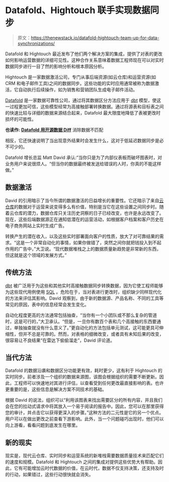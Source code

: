 # Datafold、Hightouch 联手实现数据同步

> 原文：<https://thenewstack.io/datafold-hightouch-team-up-for-data-synchronizations/>

Datafold 和 Hightouch 最近发布了他们两个解决方案的集成，提供了对表的更改如何影响运营数据的详细可见性。这种合作关系意味着数据工程师现在可以对实时数据同步进行一目了然的影响分析和根本原因分析。

Hightouch 是一家数据激活公司，专门从事后端资源(如云仓库)和运营资源(如 CRM 和电子邮件工具)之间的数据同步。这些功能的实时应用通常被称为数据激活，它自动执行后续操作，如为销售和营销团队生成电子邮件活动。

[Datafold](https://www.datafold.com/) 是一家数据可靠性公司，通过将其数据区分方法应用于 [dbt](https://codingisforlosers.com/wtf-is-dbt/) 模型，使这一过程更加可信，这些模型经常为高接触部署转换数据。通过将源表和目标表之间的快速比较与详细的数据来源结合起来，Datafold 最大限度地降低了表被更改时损坏的可能性。

**也读作:** [**Datafold 用开源数据 Diff**](https://thenewstack.io/datafold-quashes-data-mismatches-with-open-source-data-diff/) 消除数据不匹配

相反，它还快速说明了当出现意外结果时会发生什么，这对于低延迟数据同步是必不可少的。

Datafold 增长总监 Matt David 承认:“当你只是为了内部仪表板而破坏图表时，对业务用户来说很烦人。“但当你的数据最终被发送给错误的人时，你真的不能这样做。”

## 数据激活

David 的引用暗示了当今所谓的数据激活的日益增长的重要性。它还暗示了来自[云仓库](https://blogs.gartner.com/merv-adrian/2022/04/16/dbms-market-transformation-2021-the-big-picture/)的数据对于运营来说变得多么有价值，特别是当它在这些设置之间同步时。随着云仓库的潜力，数据仓库只关注历史洞察的日子已经改变，也许是永远改变了。现在，这些后端数据源正在通知低潜在的运营活动，如根据客户档案和客户历史在电子商务网站上实时生成广告。

转换产生的潜在收入，以及这些实时部署面向客户的性质，放大了对可靠结果的需求。“这是一个非常自动化的事情，如果你做错了，突然之间你就把钱投入到不起作用的广告中，”大卫说。“现代数据堆栈之上的数据质量新趋势是非常新的东西，但这就是这个领域的发展方式。”

## 传统方法

[dbt](https://www.getdbt.com/) 被广泛用于为这些和其他实时高接触数据同步转换数据，因为它使工程师能够为这些现代用例使用 [SQL](https://www.gartner.com/en/information-technology/glossary/sql-structured-query-language) 。危险在于，当对表进行更改时，组织缺少同样现代化的方法来评估其影响。David 观察到，由于新的数据源、产品名称、不同的工具等常见的原因，表中的信息经常会发生变化。

自动化程度更高的方法通常包括抽查，“当你有一个小团队或不那么复杂的管道时，这是可行的，”大卫承认。“但是，一旦你有数百个表和几个高接触的东西要通过，单独抽查就没有什么意义了。”更自动化的方法包括单元测试，这可能更具可伸缩性，但并不总是可靠的。然而，对表格的细微改变，或者具有未知后果的改变，很容易让不良结果“在雷达下偷偷溜走”，David 评论道。

## 当代方法

Datafold 的数据沿袭和数据区分功能更有效，耗时更少，这有利于 Hightouch 的实时同步。前者涉及一个组织的数据来源图，该图会根据组织的需要不断更新。因此，工程师可以快速地对其进行评估，以查看受到任何更改最直接影响的表。也许更重要的是，这些信息是解决方案不同技术的基础。

根据 David 的说法，组织可以“利用该图表来找出需要区分的所有内容，并且我们会在您的拉动式请求中将其放入一个易于阅读的报告中。因此，您可以在那里获得您的审计，并点击它以获得更深入的步骤。”这种方法的二元性是它的另一个优点。用户可以在做出更改之前查看下游影响。此外，当一个问题碰巧出现时，他们可以向上游看，看看问题到底发生在哪里。

## 新的现实

现实是，现代云仓库、实时同步和运营系统的新堆栈需要数据质量技术来匹配它们的速度和规模。Datafold 和 Hightouch 之间的集成对提供这些优势大有帮助。因此，它有可能增加云时代数据的价值，在云时代，数据不仅支持决策，还支持及时的行动，如果错过，这些行动很快就会消失。

<svg xmlns:xlink="http://www.w3.org/1999/xlink" viewBox="0 0 68 31" version="1.1"><title>Group</title> <desc>Created with Sketch.</desc></svg>